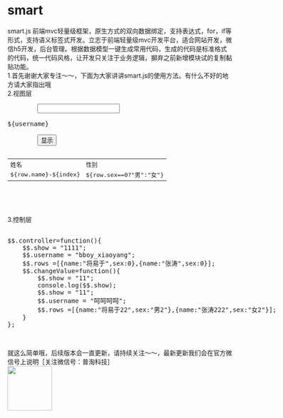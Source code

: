 # smart
smart.js 前端mvc轻量级框架，原生方式的双向数据绑定，支持表达式，for，if等形式，支持语义标签式开发。立志于前端轻量级mvc开发平台，适合网站开发，微信h5开发，后台管理。根据数据模型一键生成常用代码，生成的代码是标准格式的代码，统一代码风格，让开发只关注于业务逻辑，摒弃之前新增模块试的复制黏贴功能。
<br>
1.首先谢谢大家专注～～，下面为大家讲讲smart.js的使用方法。有什么不好的地方请大家指出哦
<br>
2.视图层
<pre>
        <input model="name" if="show=='11'">
        <div>${username}</div>
        <button onclick="changeValue()">显示</button>
        <table style="width:100%">
            <tr>
                <td>姓名</td><td>性别</td>
            </tr>
            <tr for="row in rows" if="index==1">
                <td >${row.name}-${index}</td>
                <td>${row.sex==0?"男":"女"}</td>
            </tr>
        </table>

</pre>
<br>
3.控制层
<br>
<xmp>
$$.controller=function(){
	$$.show = "1111";
	$$.username = "bboy_xiaoyang";
	$$.rows =[{name:"将易于",sex:0},{name:"张涛",sex:0}];
	$$.changeValue=function(){
	    $$.show = "11";
	    console.log($$.show);
	    $$.show = "11";
	    $$.username = "呵呵呵呵";
	    $$.rows =[{name:"将易于22",sex:"男2"},{name:"张涛222",sex:"女2"}];
	}
};
</xmp>
<br>

就这么简单哦，后续版本会一直更新，请持续关注～～，最新更新我们会在官方微信号上说明［关注微信号：普淘科技］
<br>
<img width="100px" height="100px" src='http://7xkce0.com1.z0.glb.clouddn.com/weixin.jpg'>
